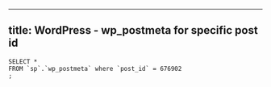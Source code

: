 
---
title: WordPress - wp_postmeta for specific post id
---
```
SELECT *
FROM `sp`.`wp_postmeta` where `post_id` = 676902
;
```